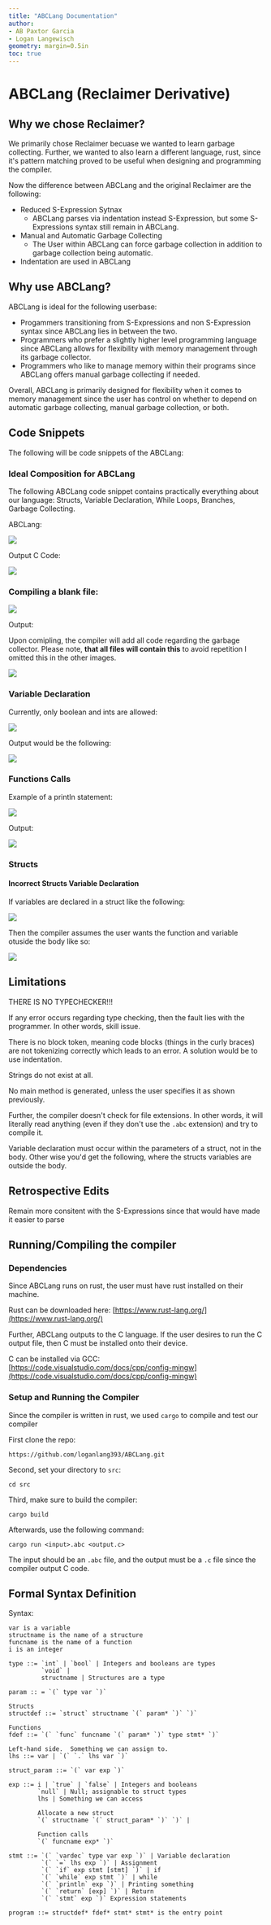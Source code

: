```yaml
---
title: "ABCLang Documentation"
author:
- AB Paxtor Garcia
- Logan Langewisch
geometry: margin=0.5in
toc: true
---
```


# ABCLang (Reclaimer Derivative)

## Why we chose Reclaimer?

We primarily chose Reclaimer becuase we wanted to learn garbage collecting. Further, we wanted to also learn a different language, rust, since it's pattern matching proved to be useful when designing and programming the compiler.

Now the difference between ABCLang and the original Reclaimer are the following:
- Reduced S-Expression Sytnax
  - ABCLang parses via indentation instead S-Expression, but some S-Expressions syntax still remain in ABCLang.
- Manual and Automatic Garbage Collecting
  - The User within ABCLang can force garbage collection in addition to garbage collection being automatic.
- Indentation are used in ABCLang

## Why use ABCLang?

ABCLang is ideal for the following userbase:
- Progammers transitioning from S-Expressions and non S-Expression syntax since ABCLang lies in between the two.
- Programmers who prefer a slightly higher level programming language since ABCLang allows for flexibility with memory management through its garbage collector.
- Programmers who like to manage memory within their programs since ABCLang offers manual garbage collecting if needed.

Overall, ABCLang is primarily designed for flexibility when it comes to memory management since the user has control on whether to depend on automatic garbage collecting, manual garbage collection, or both.


## Code Snippets

The following will be code snippets of the ABCLang:

### Ideal Composition for ABCLang

The following ABCLang code snippet contains practically everything about our language: Structs, Variable Declaration, While Loops, Branches, Garbage Collecting.


ABCLang: 

![](images/20250517173444.png)


Output C Code:

![](images/20250517174252.png)



### Compiling a blank file:

![](images/20250517134323.png)


Output:

Upon comipling, the compiler will add all code regarding the garbage collector. Please note, **that all files will contain this** to avoid repetition I omitted this in the other images.

![](images/20250517134506.png)

### Variable Declaration

Currently, only boolean and ints are allowed:

![](images/20250517141142.png)

Output would be the following:

![](images/20250517141201.png)

### Functions Calls

Example of a println statement:

![](images/20250517141309.png)

Output:

![](images/20250517141350.png)


### Structs

#### Incorrect Structs Variable Declaration

If variables are declared in a struct like the following:

![](images/20250517141028.png)

Then the compiler assumes the user wants the function and variable otuside the body like so:

![](images/20250517141114.png)


## Limitations

THERE IS NO TYPECHECKER!!!

If any error occurs regarding type checking, then the fault lies with the programmer. In other words, skill issue.

There is no block token, meaning code blocks (things in the curly braces) are not tokenizing correctly which leads to an error. A solution would be to use indentation.

Strings do not exist at all.

No main method is generated, unless the user specifies it as shown previously.

Further, the compiler doesn't check for file extensions. In other words, it will literally read anything (even if they don't use the `.abc` extension) and try to compile it.

Variable declaration must occur within the parameters of a struct, not in the body. Other wise you'd  get the following, where the structs variables are outside the body.




## Retrospective Edits

Remain more consitent with the S-Expressions since that would have made it easier to parse

## Running/Compiling the compiler

### Dependencies

Since ABCLang runs on rust, the user must have rust installed on their machine.

Rust can be downloaded here: [https://www.rust-lang.org/](https://www.rust-lang.org/)


Further, ABCLang outputs to the C language. If the user desires to run the C output file, then C must be installed onto their device.

C can be installed via GCC: [https://code.visualstudio.com/docs/cpp/config-mingw](https://code.visualstudio.com/docs/cpp/config-mingw)


### Setup and Running the Compiler
Since the compiler is written in rust, we used `cargo` to compile and test our compiler

First clone the repo:

`https://github.com/loganlang393/ABCLang.git`

Second, set your directory to `src`:

`cd src`

Third, make sure to build the compiler:

`cargo build`

Afterwards, use the following command:

`cargo run <input>.abc <output.c>`

The input should be an `.abc` file, and the output must be a `.c` file since the compiler output C code.

## Formal Syntax Definition

Syntax:
```
var is a variable
structname is the name of a structure
funcname is the name of a function
i is an integer

type ::= `int` | `bool` | Integers and booleans are types
         `void` |
         structname | Structures are a type

param :: = `(` type var `)`

Structs
structdef ::= `struct` structname `(` param* `)` `)`

Functions
fdef ::= `(` `func` funcname `(` param* `)` type stmt* `)`

Left-hand side.  Something we can assign to.
lhs ::= var | `(` `.` lhs var `)`

struct_param ::= `(` var exp `)`

exp ::= i | `true` | `false` | Integers and booleans
        `null` | Null; assignable to struct types
        lhs | Something we can access
        
        Allocate a new struct
        `(` structname `(` struct_param* `)` `)` |

        Function calls
        `(` funcname exp* `)`

stmt ::= `(` `vardec` type var exp `)` | Variable declaration
         `(` `=` lhs exp `)` | Assignment
         `(` `if` exp stmt [stmt] `)` | if
         `(` `while` exp stmt `)` | while
         `(` `println` exp `)` | Printing something
         `(` `return` [exp] `)` | Return
         `(` `stmt` exp `)` Expression statements

program ::= structdef* fdef* stmt* stmt* is the entry point
```
